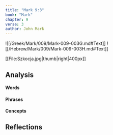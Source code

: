 ```yaml
---
title: "Mark 9:3"
book: "Mark"
chapter: 9
verse: 3
author: John Mark
---
```

![[/Greek/Mark/009/Mark-009-003G.md#Text]]
![[/Hebrew/Mark/009/Mark-009-003H.md#Text]]

[[File:Szkocja.jpg|thumb|right|400px]]

## Analysis

#### Words

#### Phrases

#### Concepts

## Reflections
